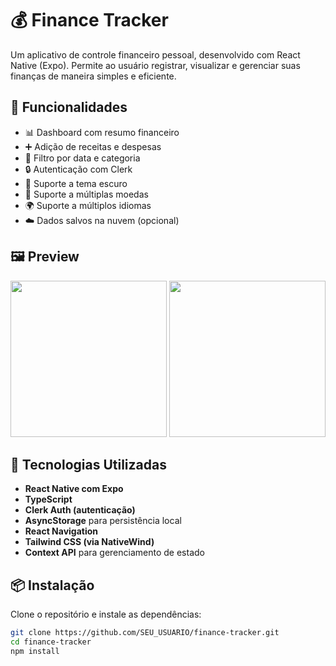# 💰 Finance Tracker

Um aplicativo de controle financeiro pessoal, desenvolvido com React Native (Expo). Permite ao usuário registrar, visualizar e gerenciar suas finanças de maneira simples e eficiente.

## 📱 Funcionalidades

- 📊 Dashboard com resumo financeiro
- ➕ Adição de receitas e despesas
- 📅 Filtro por data e categoria
- 🔒 Autenticação com Clerk
- 🌙 Suporte a tema escuro
- 💱 Suporte a múltiplas moedas
- 🌍 Suporte a múltiplos idiomas
- ☁️ Dados salvos na nuvem (opcional)
  
## 🖼️ Preview

<p align="center">
  <img src="assets/screenshots/dashboard.png" width="250" />
  <img src="assets/screenshots/transactions.png" width="250" />
</p>

## 🚀 Tecnologias Utilizadas

- **React Native com Expo**
- **TypeScript**
- **Clerk Auth (autenticação)**
- **AsyncStorage** para persistência local
- **React Navigation**
- **Tailwind CSS (via NativeWind)**
- **Context API** para gerenciamento de estado

## 📦 Instalação

Clone o repositório e instale as dependências:

```bash
git clone https://github.com/SEU_USUARIO/finance-tracker.git
cd finance-tracker
npm install
